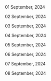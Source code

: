 01 September, 2024

02 September, 2024

03 September, 2024

04 September, 2024

05 September, 2024

06 September, 2024

07 September, 2024

08 September, 2024